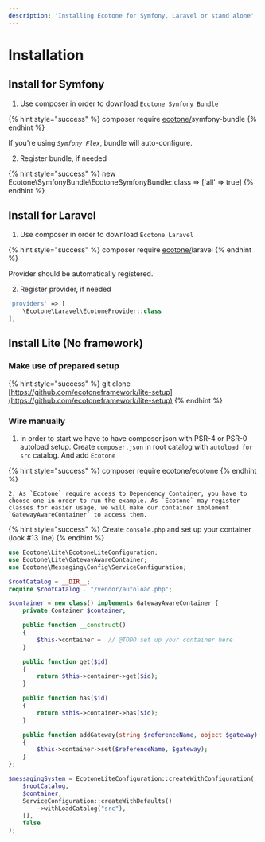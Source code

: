 ```yaml
---
description: 'Installing Ecotone for Symfony, Laravel or stand alone'
---
```


# Installation

## Install for Symfony

1. Use composer in order to download `Ecotone Symfony Bundle`

{% hint style="success" %}
composer require [ecotone/](https://packagist.org/packages/ecotone/)symfony-bundle
{% endhint %}

If you're using _`Symfony Flex`_,  bundle will auto-configure. 

2. Register bundle, if needed

{% hint style="success" %}
new Ecotone\SymfonyBundle\EcotoneSymfonyBundle::class =&gt; \['all' =&gt; true\]
{% endhint %}

## Install for Laravel

1. Use composer in order to download `Ecotone Laravel`

{% hint style="success" %}
composer require [ecotone/](https://packagist.org/packages/ecotone/)laravel
{% endhint %}

Provider should be automatically registered.

2. Register provider, if needed

```php
'providers' => [
    \Ecotone\Laravel\EcotoneProvider::class
],
```

## Install Lite \(No framework\)

### Make use of prepared setup

{% hint style="success" %}
git clone [https://github.com/ecotoneframework/lite-setup](https://github.com/ecotoneframework/lite-setup)
{% endhint %}

### Wire manually

1. In order to start we have to have composer.json with PSR-4 or PSR-0 autoload setup.  Create `composer.json` in root catalog with `autoload for src` catalog.  And add `Ecotone`

{% hint style="success" %}
composer require ecotone/ecotone
{% endhint %}

    2. As `Ecotone` require access to Dependency Container, you have to choose one in order to run the example. As `Ecotone` may register classes for easier usage, we will make our container implement `GatewayAwareContainer` to access them.

{% hint style="success" %}
Create `console.php` and set up your container \(look \#13 line\)
{% endhint %}

```php
use Ecotone\Lite\EcotoneLiteConfiguration;
use Ecotone\Lite\GatewayAwareContainer;
use Ecotone\Messaging\Config\ServiceConfiguration;

$rootCatalog = __DIR__;
require $rootCatalog . "/vendor/autoload.php";

$container = new class() implements GatewayAwareContainer {
    private Container $container;

    public function __construct()
    {
        $this->container =  // @TODO set up your container here
    }

    public function get($id)
    {
        return $this->container->get($id);
    }

    public function has($id)
    {
        return $this->container->has($id);
    }

    public function addGateway(string $referenceName, object $gateway): void
    {
        $this->container->set($referenceName, $gateway);
    }
};

$messagingSystem = EcotoneLiteConfiguration::createWithConfiguration(
    $rootCatalog,
    $container,
    ServiceConfiguration::createWithDefaults()
        ->withLoadCatalog("src"),
    [],
    false
);
```

